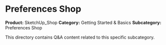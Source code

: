# Preferences Shop

**Product:** SketchUp_Shop
**Category:** Getting Started & Basics
**Subcategory:** Preferences Shop

This directory contains Q&A content related to this specific subcategory.
